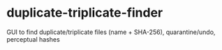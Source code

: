 # duplicate-triplicate-finder
GUI to find duplicate/triplicate files (name + SHA-256), quarantine/undo, perceptual hashes
